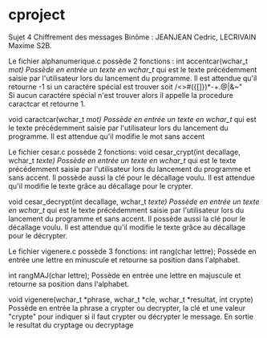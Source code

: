 # cproject
Sujet 4 Chiffrement des messages
Binôme : JEANJEAN Cedric, LECRIVAIN Maxime S2B.

Le fichier alphanumerique.c possède 2 fonctions : 
int accentcar(wchar_t *mot)
		Possède en entrée un texte en wchar_t* qui est le texte précédemment saisie par l'utilisateur lors du lancement du programme.
    Il est attendue qu'il retourne -1 si un caractére spécial est trouver soit /<>#({[]})*-+.@|&~"  
    Si aucun caractére spécial n'est trouver alors il appelle la procedure caractcar et retourne 1.
    
 void caractcar(wchar_t *mot)
		Possède en entrée un texte en wchar_t* qui est le texte précédemment saisie par l'utilisateur lors du lancement du programme.
    Il est attendue qu'il modifie le mot sans accent


Le fichier cesar.c possède 2 fonctions:
void cesar_crypt(int decallage, wchar_t *texte)
   Possède en entrée un texte en wchar_t* qui est le texte précédemment saisie par l'utilisateur lors du lancement du programme et    sans accent. Il possède aussi la clé pour le décallage voulu.
   Il est attendue qu'il modifie le texte grâce au décallage pour le crypter.
   
void cesar_decrypt(int decallage, wchar_t *texte)
   Possède en entrée un texte en wchar_t* qui est le texte précédemment saisie par l'utilisateur lors du lancement du programme et    sans accent. Il possède aussi la clé pour le décallage voulu.
   Il est attendue qu'il modifie le texte grâce au décallage pour le décrypter.

Le fichier vigenere.c possède 3 fonctions:
int rang(char lettre);
   Possède en entrée une lettre en minuscule et retourne sa position dans l'alphabet.
   
int rangMAJ(char lettre);
   Possède en entrée une lettre en majuscule et retourne sa position dans l'alphabet.
   
void vigenere(wchar_t *phrase, wchar_t *cle, wchar_t *resultat, int crypte)
    Possède en entrée la phrase a crypter ou decrypter, la clé et une valeur "crypte" pour indiquer si il faut crypter ou
    décrypter le message.
    En sortie le resultat du cryptage ou decryptage

 
